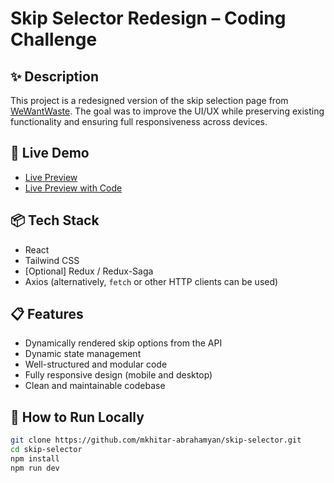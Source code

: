 # Skip Selector Redesign – Coding Challenge

## ✨ Description
This project is a redesigned version of the skip selection page from [WeWantWaste](https://wewantwaste.co.uk). The goal was to improve the UI/UX while preserving existing functionality and ensuring full responsiveness across devices.

## 🚀 Live Demo
- [Live Preview](https://wkwm7c-3000.csb.app/)
- [Live Preview with Code](https://codesandbox.io/p/github/mkhitar-abrahamyan/skip-select/main)

## 📦 Tech Stack
- React
- Tailwind CSS
- [Optional] Redux / Redux-Saga
- Axios (alternatively, `fetch` or other HTTP clients can be used)

## 📋 Features
- Dynamically rendered skip options from the API
- Dynamic state management
- Well-structured and modular code
- Fully responsive design (mobile and desktop)
- Clean and maintainable codebase

## 📂 How to Run Locally

```bash
git clone https://github.com/mkhitar-abrahamyan/skip-selector.git
cd skip-selector
npm install
npm run dev
